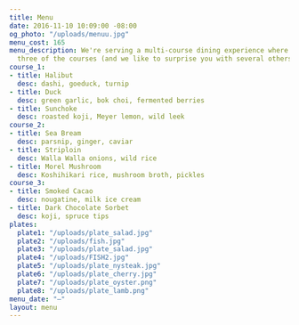 ```yaml
---
title: Menu
date: 2016-11-10 10:09:00 -08:00
og_photo: "/uploads/menuu.jpg"
menu_cost: 165
menu_description: We're serving a multi-course dining experience where you choose
  three of the courses (and we like to surprise you with several others).
course_1:
- title: Halibut
  desc: dashi, goeduck, turnip
- title: Duck
  desc: green garlic, bok choi, fermented berries
- title: Sunchoke
  desc: roasted koji, Meyer lemon, wild leek
course_2:
- title: Sea Bream
  desc: parsnip, ginger, caviar
- title: Striploin
  desc: Walla Walla onions, wild rice
- title: Morel Mushroom
  desc: Koshihikari rice, mushroom broth, pickles
course_3:
- title: Smoked Cacao
  desc: nougatine, milk ice cream
- title: Dark Chocolate Sorbet
  desc: koji, spruce tips
plates:
  plate1: "/uploads/plate_salad.jpg"
  plate2: "/uploads/fish.jpg"
  plate3: "/uploads/plate_salad.jpg"
  plate4: "/uploads/FISH2.jpg"
  plate5: "/uploads/plate_nysteak.jpg"
  plate6: "/uploads/plate_cherry.jpg"
  plate7: "/uploads/plate_oyster.png"
  plate8: "/uploads/plate_lamb.png"
menu_date: "—"
layout: menu
---
```


